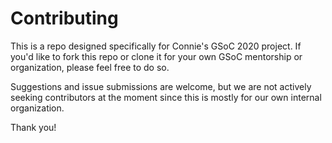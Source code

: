 # Contributing

This is a repo designed specifically for Connie's GSoC 2020 project. If you'd like to fork this repo or clone it for your own GSoC mentorship or organization, please feel free to do so.

Suggestions and issue submissions are welcome, but we are not actively seeking contributors at the moment since this is mostly for our own internal organization.

Thank you!
